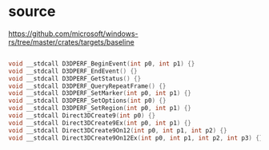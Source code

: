 # source

<https://github.com/microsoft/windows-rs/tree/master/crates/targets/baseline>

```c

void __stdcall D3DPERF_BeginEvent(int p0, int p1) {}
void __stdcall D3DPERF_EndEvent() {}
void __stdcall D3DPERF_GetStatus() {}
void __stdcall D3DPERF_QueryRepeatFrame() {}
void __stdcall D3DPERF_SetMarker(int p0, int p1) {}
void __stdcall D3DPERF_SetOptions(int p0) {}
void __stdcall D3DPERF_SetRegion(int p0, int p1) {}
void __stdcall Direct3DCreate9(int p0) {}
void __stdcall Direct3DCreate9Ex(int p0, int p1) {}
void __stdcall Direct3DCreate9On12(int p0, int p1, int p2) {}
void __stdcall Direct3DCreate9On12Ex(int p0, int p1, int p2, int p3) {}

```
